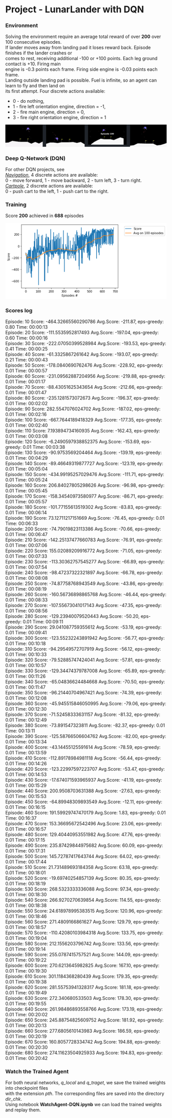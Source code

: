 # Project -  LunarLander with DQN

### Environment

Solving the environment require an average total reward of over **200** over 100 consecutive episodes.   
If lander moves away from landing pad it loses reward back. Episode finishes if the lander crashes or   
comes to rest, receiving additional -100 or +100 points. Each leg ground contact is +10. Firing main   
engine is -0.3 points each frame. Firing side engine is -0.03 points each frame.   
Landing outside landing pad is possible. Fuel is infinite, so an agent can learn to fly and then land on   
its first attempt. Four discrete actions available:   
* 0 - do nothing, 
* 1 - fire left orientation engine, direction = -1,
* 2 - fire main engine,   direction = 0,
* 3 - fire right orientation engine, direction = 1

![](images/LunaLander.png)

### Deep Q-Network (DQN)

For other DQN projects, see    
[_Navigation_](https://github.com/Rafael1s/Deep-Reinforcement-Learning-Udacity/tree/master/Project-1_Navigation-DQN), 4 discrete actions are available:     
0 - move forward, 1 - move backward, 2 - turn left, 3 - turn right.    
[_Cartpole_](https://github.com/Rafael1s/Deep-Reinforcement-Learning-Udacity/edit/master/Cartpole-Deep-Q-Learning), 2 discrete actions are available:  
0 - push cart to the left, 1 - push cart to the right.

### Training  

Score **200** achieved in **688** episodes  

![](images/plot-LunaLander-v2-DQN-688epis.png)


### Scores log

Episode:    10 Score: -464.32665560290786  Avg.Score: -211.87, eps-greedy:  0.80 Time: 00:00:13   
Episode:    20 Score: -111.5535952817493  Avg.Score: -197.04, eps-greedy:  0.60 Time: 00:00:16   
Episode:    30 Score: -222.07050399528984  Avg.Score: -193.53, eps-greedy:  0.41 Time: 00:00:25   
Episode:    40 Score: -61.3325867261642  Avg.Score: -193.07, eps-greedy:  0.21 Time: 00:00:43   
Episode:    50 Score: -178.0840690762476  Avg.Score: -228.92, eps-greedy:  0.01 Time: 00:00:57   
Episode:    60 Score: -231.09562887204956  Avg.Score: -219.88, eps-greedy:  0.01 Time: 00:01:17   
Episode:    70 Score: -88.43051625343654  Avg.Score: -212.66, eps-greedy:  0.01 Time: 00:01:47   
Episode:    80 Score: -235.1281573072673  Avg.Score: -196.37, eps-greedy:  0.01 Time: 00:02:02   
Episode:    90 Score: 282.5547076024702  Avg.Score: -187.02, eps-greedy:  0.01 Time: 00:02:16   
Episode:   100 Score: -667.7644189418329  Avg.Score: -177.35, eps-greedy:  0.01 Time: 00:02:40   
Episode:   110 Score: 7.193894734160935  Avg.Score: -162.43, eps-greedy:  0.01 Time: 00:03:08   
Episode:   120 Score: -6.2490597938852375  Avg.Score: -153.69, eps-greedy:  0.01 Time: 00:03:38   
Episode:   130 Score: -90.9753569204464  Avg.Score: -139.19, eps-greedy:  0.01 Time: 00:04:29   
Episode:   140 Score: -89.46649319877727  Avg.Score: -123.19, eps-greedy:  0.01 Time: 00:05:04   
Episode:   150 Score: -434.99195257029476  Avg.Score: -111.71, eps-greedy:  0.01 Time: 00:05:24   
Episode:   160 Score: 206.84027805298626  Avg.Score: -96.98, eps-greedy:  0.01 Time: 00:05:45   
Episode:   170 Score: -158.34540973580977  Avg.Score: -86.71, eps-greedy:  0.01 Time: 00:05:57   
Episode:   180 Score: -101.77155613519302  Avg.Score: -83.83, eps-greedy:  0.01 Time: 00:06:14   
Episode:   190 Score: 73.12711217151669  Avg.Score: -76.45, eps-greedy:  0.01 Time: 00:06:33   
Episode:   200 Score: -74.79019823113386  Avg.Score: -70.66, eps-greedy:  0.01 Time: 00:06:47   
Episode:   210 Score: -142.25137477660783  Avg.Score: -76.91, eps-greedy:  0.01 Time: 00:07:06   
Episode:   220 Score: 155.02089209916772  Avg.Score: -71.05, eps-greedy:  0.01 Time: 00:07:33   
Episode:   230 Score: -113.30362757545277  Avg.Score: -66.89, eps-greedy:  0.01 Time: 00:07:54   
Episode:   240 Score: -98.47237322321897  Avg.Score: -66.78, eps-greedy:  0.01 Time: 00:08:08   
Episode:   250 Score: -74.87758768943549  Avg.Score: -43.86, eps-greedy:  0.01 Time: 00:08:19   
Episode:   260 Score: -160.56736898865768  Avg.Score: -46.44, eps-greedy:  0.01 Time: 00:08:33   
Episode:   270 Score: -107.55673041017143  Avg.Score: -47.35, eps-greedy:  0.01 Time: 00:08:56   
Episode:   280 Score: -129.23940079520443  Avg.Score: -50.20, eps-greedy:  0.01 Time: 00:09:11   
Episode:   290 Score: 29.041087759355612  Avg.Score: -53.19, eps-greedy:  0.01 Time: 00:09:41   
Episode:   300 Score: -123.55232243891942  Avg.Score: -56.77, eps-greedy:  0.01 Time: 00:10:18   
Episode:   310 Score: -94.29549572707919  Avg.Score: -56.12, eps-greedy:  0.01 Time: 00:10:33    
Episode:   320 Score: -79.52885747424041  Avg.Score: -57.81, eps-greedy:  0.01 Time: 00:10:57    
Episode:   330 Score: -129.34474379787008  Avg.Score: -65.89, eps-greedy:  0.01 Time: 00:11:26   
Episode:   340 Score: -65.04836624484668  Avg.Score: -70.50, eps-greedy:  0.01 Time: 00:11:47    
Episode:   350 Score: -96.21440704967421  Avg.Score: -74.39, eps-greedy:  0.01 Time: 00:12:08   
Episode:   360 Score: -45.945515846050995  Avg.Score: -79.06, eps-greedy:  0.01 Time: 00:12:30   
Episode:   370 Score: -71.52458333631157  Avg.Score: -81.32, eps-greedy:  0.01 Time: 00:12:49   
Episode:   380 Score: -73.891547323811  Avg.Score: -82.37, eps-greedy:  0.01 Time: 00:13:11   
Episode:   390 Score: -125.58766506604762  Avg.Score: -82.00, eps-greedy:  0.01 Time: 00:13:34   
Episode:   400 Score: -43.14455125591614  Avg.Score: -78.59, eps-greedy:  0.01 Time: 00:13:59   
Episode:   410 Score: -112.89178984981118  Avg.Score: -56.44, eps-greedy:  0.01 Time: 00:14:26   
Episode:   420 Score: -123.22997597223707  Avg.Score: -53.47, eps-greedy:  0.01 Time: 00:14:53   
Episode:   430 Score: -17.674071593965937  Avg.Score: -41.19, eps-greedy:  0.01 Time: 00:15:29   
Episode:   440 Score: 200.9508703631388  Avg.Score: -27.63, eps-greedy:  0.01 Time: 00:15:53   
Episode:   450 Score: -64.89948309893549  Avg.Score: -12.11, eps-greedy:  0.01 Time: 00:16:15   
Episode:   460 Score: 191.59929747470179  Avg.Score: 1.83, eps-greedy:  0.01 Time: 00:16:37   
Episode:   470 Score: 153.36695672542496  Avg.Score: 23.06, eps-greedy:  0.01 Time: 00:16:57   
Episode:   480 Score: 129.40440953551982  Avg.Score: 47.76, eps-greedy:  0.01 Time: 00:17:15   
Episode:   490 Score: 235.87429844975682  Avg.Score: 60.09, eps-greedy:  0.01 Time: 00:17:31   
Episode:   500 Score: 145.72787417643744  Avg.Score: 64.02, eps-greedy:  0.01 Time: 00:17:44   
Episode:   510 Score: 21.731489693184358  Avg.Score: 63.18, eps-greedy:  0.01 Time: 00:18:01   
Episode:   520 Score: -19.69740254857139  Avg.Score: 80.35, eps-greedy:  0.01 Time: 00:18:19   
Episode:   530 Score: 268.5323333336088  Avg.Score: 97.34, eps-greedy:  0.01 Time: 00:18:30   
Episode:   540 Score: 266.9270270639854  Avg.Score: 114.55, eps-greedy:  0.01 Time: 00:18:38   
Episode:   550 Score: 24.618978995383515  Avg.Score: 120.96, eps-greedy:  0.01 Time: 00:18:46   
Episode:   560 Score: 271.4809166861627  Avg.Score: 129.79, eps-greedy:  0.01 Time: 00:18:57   
Episode:   570 Score: -110.42080103984318  Avg.Score: 133.75, eps-greedy:  0.01 Time: 00:19:04   
Episode:   580 Score: 212.1556203796742  Avg.Score: 133.56, eps-greedy:  0.01 Time: 00:19:14   
Episode:   590 Score: 255.0787415757521  Avg.Score: 144.09, eps-greedy:  0.01 Time: 00:19:22   
Episode:   600 Score: 270.6213645982825  Avg.Score: 167.10, eps-greedy:  0.01 Time: 00:19:30   
Episode:   610 Score: 301.1184368280439  Avg.Score: 179.35, eps-greedy:  0.01 Time: 00:19:38   
Episode:   620 Score: 281.55753941328317  Avg.Score: 181.18, eps-greedy:  0.01 Time: 00:19:49   
Episode:   630 Score: 272.340680533503  Avg.Score: 178.30, eps-greedy:  0.01 Time: 00:19:55   
Episode:   640 Score: 261.98486893558766  Avg.Score: 173.19, eps-greedy:  0.01 Time: 00:20:02   
Episode:   650 Score: 245.88754825609752  Avg.Score: 181.92, eps-greedy:  0.01 Time: 00:20:13  
Episode:   660 Score: 277.6805610143983  Avg.Score: 186.59, eps-greedy:  0.01 Time: 00:20:19   
Episode:   670 Score: 160.8057728334742  Avg.Score: 194.88, eps-greedy:  0.01 Time: 00:20:30   
Episode:   680 Score: 274.11623504925933  Avg.Score: 194.83, eps-greedy:  0.01 Time: 00:20:42   

### Watch the Trained Agent   
For both neural networks, _q_local_ and _q_traget_, we save the trained weights into checkpoint files    
with the extension _pth_. The corresponding files are saved into the directory _dir_chk_.    
Using notebook **WatchAgent-DQN.ipynb** we can load the trained weights and replay them.



